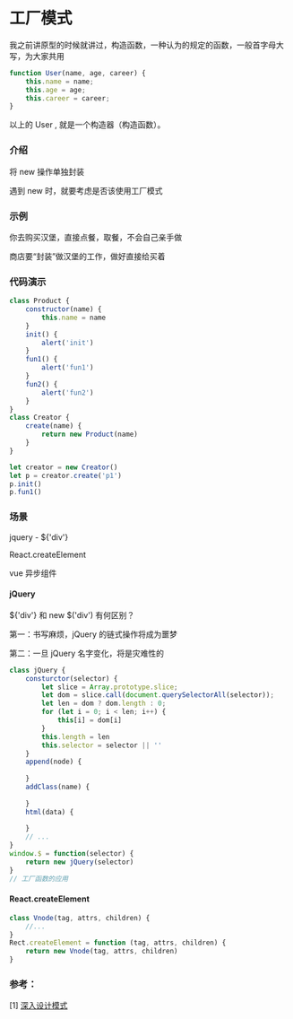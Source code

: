 # 工厂模式



我之前讲原型的时候就讲过，构造函数，一种认为的规定的函数，一般首字母大写，为大家共用

```javascript
function User(name, age, career) {
    this.name = name;
    this.age = age;
    this.career = career;
}
```

以上的 User , 就是一个构造器（构造函数）。





### 介绍

将 new 操作单独封装

遇到 new 时，就要考虑是否该使用工厂模式



### 示例

你去购买汉堡，直接点餐，取餐，不会自己亲手做

商店要“封装”做汉堡的工作，做好直接给买着



### 代码演示

```javascript
class Product {
    constructor(name) {
        this.name = name
    }
    init() {
        alert('init')
    }
    fun1() {
        alert('fun1')
    }
    fun2() {
        alert('fun2')
    }
}
class Creator {
    create(name) {
        return new Product(name)
    }
}

let creator = new Creator()
let p = creator.create('p1')
p.init()
p.fun1()
```





### 场景

jquery - ${'div'}

React.createElement

vue 异步组件



#### jQuery 

${'div'} 和 new $('div') 有何区别？

第一：书写麻烦，jQuery 的链式操作将成为噩梦

第二：一旦 jQuery 名字变化，将是灾难性的

```javascript
class jQuery {
    consturctor(selector) {
        let slice = Array.prototype.slice;
        let dom = slice.call(document.querySelectorAll(selector));
        let len = dom ? dom.length : 0;
        for (let i = 0; i < len; i++) {
            this[i] = dom[i]
        }
        this.length = len
        this.selector = selector || ''
    }
    append(node) {
        
    }
    addClass(name) {
        
    }
    html(data) {
        
    }
    // ...
}
window.$ = function(selector) {
    return new jQuery(selector)
}
// 工厂函数的应用
```



#### React.createElement

```javascript
class Vnode(tag, attrs, children) {
    //...
}
Rect.createElement = function (tag, attrs, children) {
    return new Vnode(tag, attrs, children)
}
```

### 参考：

[1] [深入设计模式](https://refactoringguru.cn/design-patterns/singleton) 